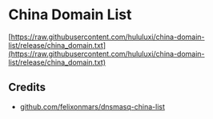 # China Domain List

[https://raw.githubusercontent.com/hululuxi/china-domain-list/release/china_domain.txt](https://raw.githubusercontent.com/hululuxi/china-domain-list/release/china_domain.txt)

## Credits

* [github.com/felixonmars/dnsmasq-china-list](https://github.com/felixonmars/dnsmasq-china-list)
